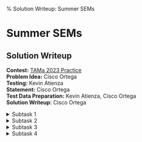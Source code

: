 % Solution Writeup: Summer SEMs


# Summer SEMs  
## Solution Writeup

**Contest:** [TAMa 2023 Practice](https://noi.ph/tama-2023-practice-problems)  
**Problem Idea:** Cisco Ortega  
**Testing:** Kevin Atienza  
**Statement:** Cisco Ortega  
**Test Data Preparation:** Kevin Atienza, Cisco Ortega  
**Solution Writeup:** Cisco Ortega  






<details class="editorial-section"><summary class="h2">Subtask 1</summary>


<div class="theorem">
**Claim:** The square-error minimizer of any non-empty sequence is just
its **average** value.
</div>

<details class="proof"><summary>Proof</summary>
Let $f(x)$ be the total square error of $x$ with respect to some
sequence $[v_1, v_2, \dots, v_n]$, so
$$f(x) = \sum_{i=1}^n (x - v_i)^2.$$
Let’s do some manipulations on this summation,
starting with expanding out the square in each summand:
$$\begin{align*}
f(x) &= \sum_{i=1}^n (x - v_i)^2 \\
     &= \sum_{i=1}^n (x^2 - 2xv_i + v_i^2) \\
     &= x^2 \sum_{i=1}^n 1 - 2x \sum_{i=1}^n v_i + \sum_{i=1}^n v_i^2 \\
     &= nx^2 - 2\left(\sum_{i=1}^n v_i\right) x + \sum_{i=1}^n v_i^2.
\end{align*}$$
Recall that the values $[v_1, v_2, \dots, v_n]$ are
all constant with respect to $f$. Thus, $f$ is actually a **quadratic
polynomial** in terms of $x$.

We know that if $a > 0$, then the value of the quadratic $ax^2 + bx + c$
is minimized at its vertex, when $x = -b/2a$. Since $n > 0$, that tells
us that the minimum of $f(x)$ is achieved at
$$x = \frac{-\left(-2\left(\sum_{i=1}^n v_i\right)\right)}{2n},
$$
or,
$$x = \frac{\sum_{i=1}^n v_i}{n},$$
which, familiarly, is the average of the sequence.
</details>

<details class="proof"><summary>Alternate Proof</summary>
(This requires a bit of calculus, so feel free to skip if you don't understand it.)

Define $f(x)$ the same as before, so that
$$f'(x) = 2\sum_{i=1}^n (x - v_i).$$
Using the [first derivative test](https://en.wikipedia.org/wiki/Derivative_test#First-derivative_test), the minimum of a differentiable function can only occur at points
$x$ for which $f'(x) = 0$. Solving for such $x$, we get
$$\begin{align*}
    f'(x) &= 0 \\
    2\sum_{i=1}^n (x - v_i) &= 0 \\
    \sum_{i=1}^n (x - v_i) &= 0 \\
    nx - \sum_{i=1}^n v_i &= 0 \\
    x &= \frac{\sum_{i=1}^n v_i}{n},
\end{align*}$$
so the only candidate for the minimum is the average. Denoting the average by $a$, we can rewrite $f'(x)$ as
$$\begin{align*}
    f'(x)
    &= 2\sum_{i=1}^n (x - v_i) \\
    &= 2n\left(x - \frac{\sum_{i=1}^n v_i}{n}\right) \\
    &= 2n(x - a),
\end{align*}$$
so $f'(x) < 0$ when $x < a$ while $f'(x) > 0$ when $x > a$, so $f$ is decreasing up to $a$ and then increasing afterwards, so $a$ must be the global minimum.
</details>

**Remark:** This is actually the primary mathematical reason for why
averages are so ubiquitous in probability and statistics! It being the
square-error minimizer gives us a rigorous notion of what it *means* to
“be in the center” of a set of points.

Note that this gives us our proof that $n! \times \mathrm{SumSEMs}(a)$
is always an integer. Each summand is an average, meaning it looks like
$\text{(sum of integers)}/k$, where $k$ is the length of a sublist.
Since $1 \leq k \leq n$, we are guaranteed that $n!/k$ is an integer,
and therefore all summands become integers after multiplying by $n!$.

It may be a bit tedious, but for the first subtask, you can (with the
aid of a calculator) compute $a_1, a_2, a_3, a_4, a_5$, and then find
the averages of each of its sublists. There are only $5(5-1)/2 = 10$
sublists, so this may be a bit tedious (especially since the numbers are
big), but with a calculator, it’s still doable to compute this by hand.

</details>


<details class="editorial-section"><summary class="h2">Subtask 2</summary>


The rest of this tutorial assumes a familiarity with working with
multiplicative inverses modulo a prime, in order to handle terms like
$1/k$ modulo $998244353$. If you’re not familiar, you can Google those
keywords for resources; the author would like to suggest his writeup
[here](https://drive.google.com/file/d/10LD7JXmjY5qzM1trj_cf87mYY7K1DM2-/view?usp=drive_link).

For all remaining subsections, we will also assume that the values
$[a_1, a_2, \dots, a_n]$ have just been directly computed by your
computer using a simple loop.

For this subtask, our approach is to just directly implement our “get
the average of all sublists” brute force so that a computer can do it
for us. You could do something like this:

```python
# pseudocode

n = 1600
MOD = 998244353

a = [...]             # generate a
n_fac = ...           # precompute n! mod MOD
mult_inverse = [...]  # precompute mod mult. inverses; can't just do 1/k, remember

ans = 0
for l in 1, 2, 3, ..., n:
    for r in l, l+1, ..., n:
        subtotal = 0
        for i in l, l+1, ..., r:
            subtotal += a[i]
        subtotal %= MOD
        
        ans += subtotal * mult_inverse[r-l+1] % MOD 
        ans %= MOD
print(ans * n_fac % MOD)
```

How many operations are performed by this algorithm? It’s a bit more
nontrivial to analyze, but you could say something like this:

-   It iterates over all sublists of the sequence

-   To process a sublist whose length is some $k$, this solution perform
    $\sim k$ operations (to go over the elements one-by-one and add them
    add together)

-   There are $n-k+1$ sublists whose length is $k$

-   Thus, the total number of operations being performed is roughly
    $$\sum_{k=1}^n k(n-k+1) = \frac{n^3}{6} + \frac{n^2}{2} + \frac{n}{3}.$$

Many computer scientists would be comfortable with just *bounding above*
the efficiency of their program:

-   Note that there are three nested loops, where each of $\ell$ and $r$
    and $i$ could go from $1$ to $n$ (the inner loops are more
    restricted than this, but that’s okay, we’re just putting an upper
    bound). The innermost loop only does one addition and modulo
    operation.

-   Thus, the total number of operations being performed is
    $< n \times n \times n = n^3$.

Computer scientists are typically happy with a bound like this, since
it’s good enough for rule-of-thumb estimates—both analyses give the
running time as a cubic function of $n$, so the estimated amount of work
should be roughly the same, up to a constant factor. More importantly,
the *magnitudes* will be the same, so we can get a ballpark-estimate of
how long this would take to run.

If $n=1600$, then $n^3 \approx 4 \times 10^9$, so even with a slow
language like Python, it seems likely that we are within the
terminate-within-one-minute ballpark.

</details>


<details class="editorial-section"><summary class="h2">Subtask 3</summary>


Thinking like a computer scientist, our goal is to bring our running
time down from a *cubic* function of $n$ down to a *quadratic* function
of $n$. That should dramatically speed up the efficiency of our program,
enough that we could claim the points for the third subtask.

Our analysis revealed that the cubic running time comes from the fact
that there are three nested loops. If we can shave off one of those
loops, then we’re good.

The key insight is to realize that there is a lot of *overlap* between
the sums we’re computing, so it’s rather wasteful to start from scratch
every time. Let `range_sum(l, r) = a[l] + a[l+1] + ... + a[r]`{.python}.
Note that:
<div class="center-p">
`range_sum(l, r) = range_sum(l, r-1) + a[r]`{.python}
</div>

In words, if you already have a partial sum and want to include the next
element $r$ in the sum, then you *don’t have to restart the entire sum
from scratch*; you can just add `a[r]`{.python} to what you have so far.

This gives rise to the following solution:

```python
# pseudocode

n = 16000
MOD = 998244353

a = [...]             # generate a
n_fac = ...           # precompute n! mod MOD
mult_inverse = [...]  # precompute mod mult. inverses; can't just do 1/k, remember

ans = 0
for l in 1, 2, 3, ..., n:
    subtotal = 0
    for r in l, l+1, ..., n:
        subtotal += a[r]
        subtotal %= MOD
        
        ans += subtotal * mult_inverse[r-l+1] % MOD 
        ans %= MOD
print(ans * n_fac % MOD)
```

You can check that for each value of $\ell$ and $r$, the value of `subtotal`{.python} at
that point in the loop is precisely 
`a[l] + a[l+1] + ... + a[r]`{.python}
using the partial sums (or
cumulative sums) idea.

By similar analysis as in subtask $2$, this algorithm performs
$\sim n^2/2 + n/2$ operations. Or, more simply, the number of operations
is bounded above by $\sim n^2$. Either case gives us a quadratic
function. Since $16000^2 = 256000000$, even a slow language like Python
should finish within a minute.

</details>


<details class="editorial-section"><summary class="h2">Subtask 4</summary>


Again thinking like a computer scientist, our goal is to bring our
running time down from a *quadratic* function of $n$ down to some
subquadratic function, such as one *linear* in $n$.

There are $\approx n^2/2$ sublists of a sequence of length $n$, which
should inform our approach and way of thinking. Fundamentally, we
**cannot** any more use solutions that examine each sublist of $a$
one-by-one.

Instead, we have to start thinking about the individual elements of $a$.
For example, maybe this works: for each $a_i$, what is its contribution
to the final sum? Let’s try writing out an example with $n=6$:
$$\begin{align*}
    \mathrm{SumSEMs}(a) &= \frac{a_1}{1} + \frac{a_2}{1} + \frac{a_3}{1} + \frac{a_4}{1} + \frac{a_5}{1} + \frac{a_6}{1} \\
    & +\frac{a_1 + a_2}{2} +\frac{a_2 + a_3}{2} +\frac{a_3 + a_4}{2} + \frac{a_4 + a_5}{2} + \frac{a_5 + a_6}{2} \\
    & +\frac{a_1 + a_2 + a_3}{3} + \frac{a_2 + a_3 + a_4}{3} + \frac{a_3 + a_4 + a_5}{3} + \frac{a_4 + a_5 + a_6}{3} \\
    & +\frac{a_1 + a_2 + a_3 + a_4}{4} + \frac{a_2 + a_3 + a_4 + a_5}{4} + \frac{a_3 + a_4 + a_5 + a_6}{4} \\
    & +\frac{a_1 + a_2 + a_3 + a_4 + a_5}{5} + \frac{a_2 + a_3 + a_4 + a_5 + a_6}{5} \\
    & +\frac{a_1 + a_2 + a_3 + a_4 + a_5 + a_6}{6}
\end{align*}$$
If we rearrange this sum so that we collect the like $a_i$ terms:
$$\begin{align*}
    \mathrm{SumSEMs}(a) &= \left(\frac{1}{1} + \frac{1}{2} + \frac{1}{3} + \frac{1}{4} + \frac{1}{5} + \frac{1}{6} \right) a_1 \\
    &+ \left(\frac{1}{1} + \frac{2}{2} + \frac{2}{3} + \frac{2}{4} + \frac{2}{5} + \frac{1}{6} \right) a_2 \\
    &+ \left(\frac{1}{1} + \frac{2}{2} + \frac{3}{3} + \frac{3}{4} + \frac{2}{5} + \frac{1}{6} \right) a_3 \\
    &+ \left(\frac{1}{1} + \frac{2}{2} + \frac{3}{3} + \frac{3}{4} + \frac{2}{5} + \frac{1}{6} \right) a_4 \\
    &+ \left(\frac{1}{1} + \frac{2}{2} + \frac{2}{3} + \frac{2}{4} + \frac{2}{5} + \frac{1}{6} \right) a_5 \\
    &+ \left(\frac{1}{1} + \frac{1}{2} + \frac{1}{3} + \frac{1}{4} + \frac{1}{5} + \frac{1}{6} \right) a_6.
\end{align*}$$
That looks like it has a stunning amount of structure that we can
leverage! If we examine only the numerators, we get the following grid
pattern:
$$\begin{array}{rrrrrr}
1 & 1 & 1 & 1 & 1 & 1 \\
1 & 2 & 2 & 2 & 2 & 1 \\
1 & 2 & 3 & 3 & 2 & 1 \\
1 & 2 & 3 & 3 & 2 & 1 \\
1 & 2 & 2 & 2 & 2 & 1 \\
1 & 1 & 1 & 1 & 1 & 1
\end{array}$$

Note that in the grid above:

-   The top half is a mirror image of the bottom half

-   For $i$ such that $2 \leq i \leq n/2$, the next row can be found by
    taking the previous row and then “adding $+1$” to some contiguous
    band of values.

We’ll leave rigorously proving this pattern as an exercise to you. The
numerator in the $i$th row’s $\text{something}/k$ is given by *counting*
the number of times that $a_i$ appears in a sublist of length $k$.

More formally, let $c_i$ be “the coefficient of $a_i$”. For convenience,
let $c_0 = 0$. Then, for $1 \leq i \leq n/2$:
$$c_i = c_{i-1} + \left(\frac{1}{i} + \frac{1}{i+1} + \dots + \frac{1}{n-i+1} \right)$$
Finally, computing these sums of reciprocals can also be done using
running sums. Let $r_i$ be the value added to $c_{i-1}$ at each step, so
for $1 \leq i \leq n/2$:
$$r_i = \frac{1}{i} + \frac{1}{i+1} + \dots + \frac{1}{n-i+1}.$$
Note that $r_1 = 1/1 + 1/2 + 1/3 + \dots + 1/n$. Then, for
$2 \leq i \leq n/2$:
$$r_i = r_{i-1} - \frac{1}{i-1} - \frac{1}{n-(i-1)+1}.$$

All in all, we get the following solution. Here, `coeff`{.python} and `row_delta`{.python} are variables such
that for each $i$ in the loop, `coeff`{.python} $= c_i$ and `row_delta`{.python} $= r_i$ is always maintained.

```python
# pseudocode

n = 16 * 10**6
MOD = 998244353

a = [...]             # generate a
n_fac = ...           # precompute n! mod MOD
mult_inverse = [...]  # precompute mod mult. inverses; can't just do 1/k, remember

ans = 0
coeff = 0
row_delta = None
for i in 1, 2, 3, ..., n//2:
    if i == 1:
        row_delta = mult_inverse[1] + mult_inverse[2] + ... + mult_inverse[n]
    else:
        row_delta -= mult_inverse[i-1]
        row_delta -= mult_inverse[n-(i-1)+1]

    coeff += row_delta

    ans += a[i] * coeff % MOD
    ans += a[n-i+1] * coeff % MOD  # for the bottom half
    ans %= MOD

print(ans * n_fac % MOD)
```

There is now only a single loop from $1$ to $n$ that is doing a handful
of operations at each iteration. Thus, the number of operations
performed by this solution should be linear (i.e., directly
proportional) with respect to $n$, and so it should be fast enough even
when $n = 1.6 \times 10^7$.

</details>
